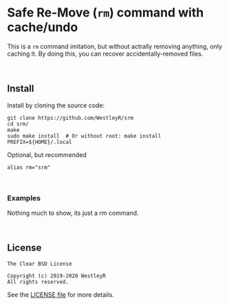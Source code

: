 # Safe Re-Move (`rm`) command with cache/undo

This is a `rm` command imitation, but without actrally removing anything, only
caching it. By doing this, you can recover accidentally-removed files.

<br>

## Install

Install by cloning the source code:

```
git clone https://github.com/WestleyR/srm
cd srm/
make
sudo make install  # Or without root: make install PREFIX=${HOME}/.local
```

Optional, but recommended

```
alias rm="srm"
```

<br>

### Examples

Nothing much to show, its just a rm command.

<br>

## License

```
The Clear BSD License

Copyright (c) 2019-2020 WestleyR
All rights reserved.
```

See the [LICENSE file](LICENSE)
for more details.

<br>

